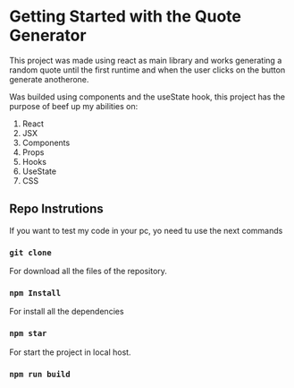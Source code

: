 # Getting Started with the Quote Generator

This project was made using react as main library and works generating a random quote until the first runtime and when the user clicks on the button generate anotherone.

Was builded using components and the useState hook, this project has the purpose of beef up my abilities on:
1. React
2. JSX
3. Components
4. Props
5. Hooks
6. UseState
7. CSS


## Repo Instrutions
If you want to test my code in your pc, yo need tu use the next commands  

### `git clone`
For download all the files of the repository.
### `npm Install`
For install all the dependencies
### `npm star`
For start the project in local host.

### `npm run build`
